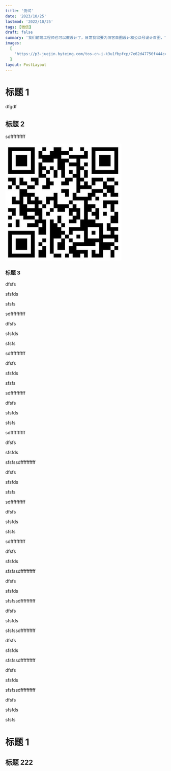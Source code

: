 ```yaml
---
title: '测试'
date: '2023/10/25'
lastmod: '2022/10/25'
tags: [微信]
draft: false
summary: '我们前端工程师也可以做设计了，日常我需要为博客首图设计和公众号设计首图，下面分享下我的设计方法和技巧。'
images:
  [
    'https://p3-juejin.byteimg.com/tos-cn-i-k3u1fbpfcp/7e62d47750f444c4a6bc73cb8d8c2427~tplv-k3u1fbpfcp-watermark.image?',
  ]
layout: PostLayout
---
```


# 标题 1

dfgdf

## 标题 2

sdffffffffff

![图片](./test/图片1.jpg)

### 标题 3

dfsfs

sfsfds

sfsfs

sdffffffffff

dfsfs

sfsfds

sfsfs

sdffffffffff

dfsfs

sfsfds

sfsfs

sdffffffffff

dfsfs

sfsfds

sfsfs

sdffffffffff

dfsfs

sfsfds

sfsfssdffffffffff

dfsfs

sfsfds

sfsfs

sdffffffffff

dfsfs

sfsfds

sfsfs

sdffffffffff

dfsfs

sfsfds

sfsfssdffffffffff

dfsfs

sfsfds

sfsfssdffffffffff

dfsfs

sfsfds

sfsfssdffffffffff

dfsfs

sfsfds

sfsfssdffffffffff

dfsfs

sfsfds

sfsfssdffffffffff

dfsfs

sfsfds

sfsfs

# 标题 1

## 标题 222
